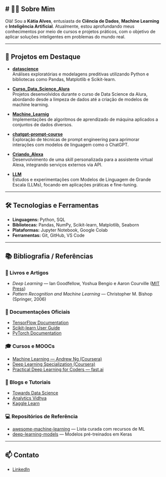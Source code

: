 ## # 👩‍💻 Sobre Mim

Olá! Sou a **Kátia Alves**, entusiasta de **Ciência de Dados**, **Machine Learning** e **Inteligência Artificial**. Atualmente, estou aprofundando meus conhecimentos por meio de cursos e projetos práticos, com o objetivo de aplicar soluções inteligentes em problemas do mundo real.

---

## 🚀 Projetos em Destaque

- [**datascience**](https://github.com/Katiaalves/datascience)  
  Análises exploratórias e modelagens preditivas utilizando Python e bibliotecas como Pandas, Matplotlib e Scikit-learn.

- [**Curso_Data_Science_Alura**](https://github.com/Katiaalves/Curso_Data_Science_Alura)  
  Projetos desenvolvidos durante o curso de Data Science da Alura, abordando desde a limpeza de dados até a criação de modelos de machine learning.

- [**Machine_Learnig**](https://github.com/Katiaalves/Machine_Learnig)  
  Implementações de algoritmos de aprendizado de máquina aplicados a conjuntos de dados diversos.

- [**chatgpt-prompt-course**](https://github.com/Katiaalves/chatgpt-prompt-course)  
  Exploração de técnicas de prompt engineering para aprimorar interações com modelos de linguagem como o ChatGPT.

- [**Criando_Alexa**](https://github.com/Katiaalves/Criando_Alexa)  
  Desenvolvimento de uma skill personalizada para a assistente virtual Alexa, integrando serviços externos via API.

- [**LLM**](https://github.com/Katiaalves/LLM)  
  Estudos e experimentações com Modelos de Linguagem de Grande Escala (LLMs), focando em aplicações práticas e fine-tuning.

---

## 🛠️ Tecnologias e Ferramentas

- **Linguagens:** Python, SQL  
- **Bibliotecas:** Pandas, NumPy, Scikit-learn, Matplotlib, Seaborn  
- **Plataformas:** Jupyter Notebook, Google Colab  
- **Ferramentas:** Git, GitHub, VS Code

---

## 📚 Bibliografia / Referências

### 📖 Livros e Artigos

- *Deep Learning* — Ian Goodfellow, Yoshua Bengio e Aaron Courville ([MIT Press](https://www.deeplearningbook.org/))
- *Pattern Recognition and Machine Learning* — Christopher M. Bishop (Springer, 2006)

### 📄 Documentações Oficiais

- [TensorFlow Documentation](https://www.tensorflow.org/)
- [Scikit-learn User Guide](https://scikit-learn.org/stable/user_guide.html)
- [PyTorch Documentation](https://pytorch.org/docs/stable/index.html)

### 🎓 Cursos e MOOCs

- [Machine Learning — Andrew Ng (Coursera)](https://www.coursera.org/learn/machine-learning)
- [Deep Learning Specialization (Coursera)](https://www.coursera.org/specializations/deep-learning)
- [Practical Deep Learning for Coders — fast.ai](https://course.fast.ai/)

### 📰 Blogs e Tutoriais

- [Towards Data Science](https://towardsdatascience.com/)
- [Analytics Vidhya](https://www.analyticsvidhya.com/)
- [Kaggle Learn](https://www.kaggle.com/learn)

### 💻 Repositórios de Referência

- [awesome-machine-learning](https://github.com/josephmisiti/awesome-machine-learning) — Lista curada com recursos de ML
- [deep-learning-models](https://github.com/keras-team/keras-applications) — Modelos pré-treinados em Keras


---

## 📫 Contato

- [LinkedIn](https://www.linkedin.com/in/k%C3%A1tia-alves-bezerra-58886911b/)


